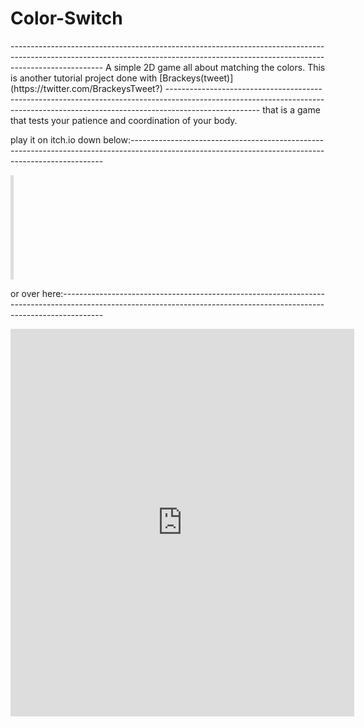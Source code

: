 <h1>Color-Switch</h1>
-----------------------------------------------------------------------------------------------------------------------------------------------------------------------------------
A simple 2D game all about matching the colors.
This is another tutorial project done with [Brackeys(tweet)](https://twitter.com/BrackeysTweet?)
-----------------------------------------------------------------------------------------------------------------------------------------------------------------------------------
that is a game that tests your patience and coordination of your body.

play it on itch.io down below:-----------------------------------------------------------------------------------------------------------------------------------------------------

<iframe frameborder="0" src="https://itch.io/embed/679863?dark=true" width="5 52" height="167">
  <a href="https://knownkreatives.itch.io/color-switch">
    Color-Switch by Known Kreatives
  </a>
</iframe>

or over here:----------------------------------------------------------------------------------------------------------------------------------------------------------------------

<iframe frameborder="0" src="https://itch.io/embed-upload/2404786?color=19000f" allowfullscreen="" width="550" height="620" style="position: relative;">
  <a href="https://knownkreatives.itch.io/color-switch">
    Play Color-Switch on itch.io
  </a>
</iframe>
